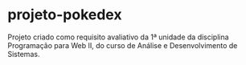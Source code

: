 # projeto-pokedex
Projeto criado como requisito avaliativo da 1ª unidade da disciplina Programação para Web II, do curso de Análise e Desenvolvimento de Sistemas. 
